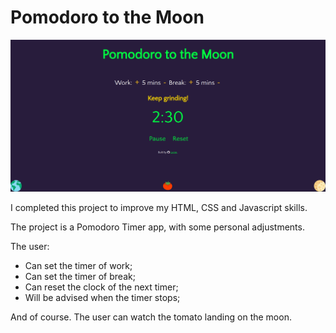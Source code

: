 # Pomodoro to the Moon
![](https://raw.githubusercontent.com/lucassalazar/pomodoro-to-the-moon/master/pomodoro-to-the-moon.png)

I completed this project to improve my HTML, CSS and Javascript skills. 

The project is a Pomodoro Timer app, with some personal adjustments.

The user:

* Can set the timer of work;
* Can set the timer of break;
* Can reset the clock of the next timer;
* Will be advised when the timer stops;

And of course. The user can watch the tomato landing on the moon.
